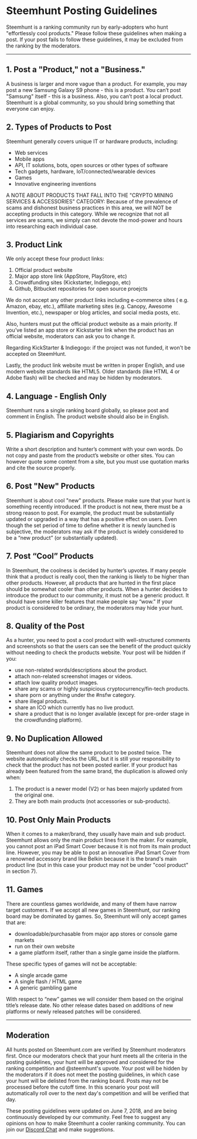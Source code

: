 # Steemhunt Posting Guidelines

Steemhunt is a ranking community run by early-adopters who hunt "effortlessly cool products." Please follow these guidelines when making a post. If your post fails to follow these guidelines, it may be excluded from the ranking by the moderators.

<hr>

## 1. Post a "Product," not a "Business."
A business is larger and more vague than a product. For example, you may post a new Samsung Galaxy S9 phone - this is a product. You can’t post "Samsung" itself - this is a business. Also, you can’t post a local product. Steemhunt is a global community, so you should bring something that everyone can enjoy.

## 2. Types of Products to Post
Steemhunt generally covers unique IT or hardware products, including:
* Web services
* Mobile apps
* API, IT solutions, bots, open sources or other types of software
* Tech gadgets, hardware, IoT/connected/wearable devices
* Games
* Innovative engineering inventions

A NOTE ABOUT PRODUCTS THAT FALL INTO THE "CRYPTO MINING SERVICES & ACCESSORIES" CATEGORY:
Because of the prevalence of scams and dishonest business practices in this area, we will NOT be accepting products in this category. While we recognize that not all services are scams, we simply can not devote the mod-power and hours into researching each individual case.

## 3. Product Link
We only accept these four product links:
1. Official product website
2. Major app store link (AppStore, PlayStore, etc)
3. Crowdfunding sites (Kickstarter, Indiegogo, etc)
4. Github, Bitbucket repositories for open source proejcts

We do not accept any other product links including e-commerce sites ( e.g. Amazon, ebay, etc.), affiliate marketing sites (e.g. Canopy, Awesome Invention, etc.), newspaper or blog articles, and social media posts, etc.

Also, hunters must put the official product website as a main priority. If you’ve listed an app store or Kickstarter link when the product has an official website, moderators can ask you to change it.

Regarding KickStarter & Indiegogo: if the project was not funded, it won't be accepted on SteemHunt.

Lastly, the product link website must be written in proper English, and use modern website standards like HTML5. Older standards (like HTML 4 or Adobe flash) will be checked and may be hidden by moderators.

## 4. Language - English Only
Steemhunt runs a single ranking board globally, so please post and comment in English. The product website should also be in English.

## 5. Plagiarism and Copyrights
Write a short description and hunter’s comment with your own words. Do not copy and paste from the product’s website or other sites. You can however quote some content from a site, but you must use quotation marks and cite the source properly.

## 6. Post "New" Products
Steemhunt is about cool "new" products. Please make sure that your hunt is something recently introduced. If the product is not new, there must be a strong reason to post. For example, the product must be substantially updated or upgraded in a way that has a positive effect on users. Even though the set period of time to define whether it is newly launched is subjective, the moderators may ask if the product is widely considered to be a “new product” (or substantially updated).

## 7. Post “Cool” Products
In Steemhunt, the coolness is decided by hunter’s upvotes. If many people think that a product is really cool, then the ranking is likely to be higher than other products. However, all products that are hunted in the first place should be somewhat cooler than other products. When a hunter decides to introduce the product to our community, it must not be a generic product. It should have some killer features that make people say “wow.” If your product is considered to be ordinary, the moderators may hide your hunt.


## 8. Quality of the Post
As a hunter, you need to post a cool product with well-structured comments and screenshots so that the users can see the benefit of the product quickly without needing to check the products website. Your post will be hidden if you:
* use non-related words/descriptions about the product.
* attach non-related screenshot images or videos.
* attach low quality product images.
* share any scams or highly suspicious cryptocurrency/fin-tech products.
* share porn or anything under the #nsfw category.
* share illegal products.
* share an ICO which currently has no live product.
* share a product that is no longer available (except for pre-order stage in the crowdfunding platform).

## 9. No Duplication Allowed
Steemhunt does not allow the same product to be posted twice. The website automatically checks the URL, but it is still your responsibility to check that the product has not been posted earlier. If your product has already been featured from the same brand, the duplication is allowed only when:
1. The product is a newer model (V2) or has been majorly updated from the original one.
2. They are both main products (not accessories or sub-products).

## 10. Post Only Main Products
When it comes to a maker/brand, they usually have main and sub product. Steemhunt allows only the main product lines from the maker. For example, you cannot post an iPad Smart Cover because it is not from its main product line. However, you may be able to post an innovative iPad Smart Cover from a renowned accessory brand like Belkin because it is the brand's main product line (but in this case your product may not be under "cool product" in section 7).

## 11. Games
There are countless games worldwide, and many of them have narrow target customers. If we accept all new games in Steemhunt, our ranking board may be dominated by games. So, Steemhunt will only accept games that are:
* downloadable/purchasable from major app stores or console game markets
* run on their own website
* a game platform itself, rather than a single game inside the platform.

These specific types of games will not be acceptable:
* A single arcade game
* A single flash / HTML game
* A generic gambling game

With respect to “new” games we will consider them based on the original title’s release date. No other release dates based on additions of new platforms or newly released patches will be considered.

<hr>

## Moderation
All hunts posted on Steemhunt.com are verified by Steemhunt moderators first. Once our moderators check that your hunt meets all the criteria in the posting guidelines, your hunt will be approved and considered for the ranking competition and @steemhunt's upvote. Your post will be hidden by the moderators if it does not meet the posting guidelines, in which case your hunt will be delisted from the ranking board. Posts may not be processed before the cutoff time. In this scenario your post will automatically roll over to the next day's competition and will be verified that day.

These posting guidelines were updated on June 7, 2018, and are being continuously developed by our community. Feel free to suggest any opinions on how to make Steemhunt a cooler ranking community. You can join our [Discord Chat](https://discord.gg/mWXpgks) and make suggestions.

